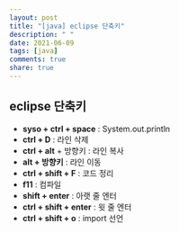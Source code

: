 ```yaml
---
layout: post
title: "[java] eclipse 단축키"
description: " "
date: 2021-06-09
tags: [java]
comments: true
share: true
---
```


## eclipse 단축키

- **syso + ctrl + space** : System.out.println
- **ctrl + D** : 라인 삭제
- **ctrl + alt** + 방향키 : 라인 복사
- **alt + 방향키** : 라인 이동
- **ctrl + shift + F** : 코드 정리
- **f11**   : 컴파일
- **shift + enter** : 아랫 줄 엔터
- **ctrl + shift + enter** : 윗 줄 엔터
- **ctrl + shift +  o** : import 선언

